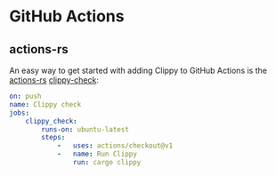 # GitHub Actions

## actions-rs

An easy way to get started with adding Clippy to GitHub Actions is
the [actions-rs](https://github.com/actions-rs) [clippy-check](https://github.com/actions-rs/clippy-check):

```yml
on: push
name: Clippy check
jobs:
    clippy_check:
        runs-on: ubuntu-latest
        steps:
            -   uses: actions/checkout@v1
            -   name: Run Clippy
                run: cargo clippy

```
